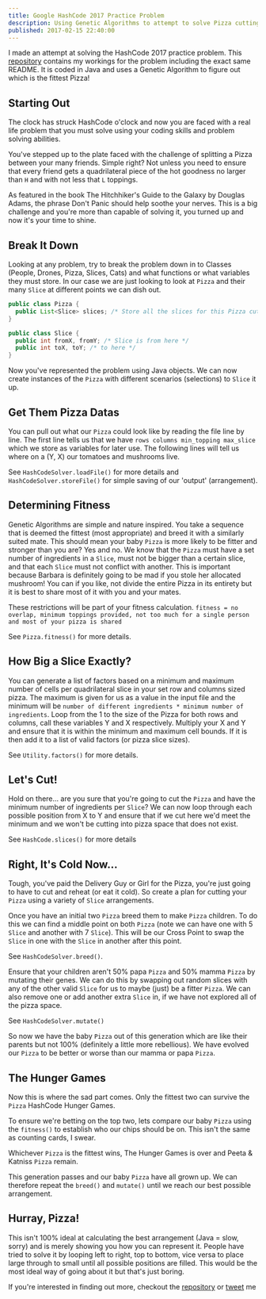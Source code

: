 ```yaml
---
title: Google HashCode 2017 Practice Problem
description: Using Genetic Algorithms to attempt to solve Pizza cutting for good
published: 2017-02-15 22:40:00
---
```


I made an attempt at solving the HashCode 2017 practice problem.
This [repository][repo] contains my workings for the problem including the exact same README.
It is coded in Java and uses a Genetic Algorithm to figure out which is the fittest Pizza!

## Starting Out

The clock has struck HashCode o'clock and now you are faced with a real life problem that you must solve using your coding skills and problem solving abilities.

You've stepped up to the plate faced with the challenge of splitting a Pizza between your many friends. Simple right?
Not unless you need to ensure that every friend gets a quadrilateral piece of the hot goodness no larger than `H` and with not less that `L` toppings.

As featured in the book The Hitchhiker's Guide to the Galaxy by Douglas Adams, the phrase Don't Panic should help soothe your nerves.
This is a big challenge and you're more than capable of solving it, you turned up and now it's your time to shine.

## Break It Down

Looking at any problem, try to break the problem down in to Classes (People, Drones, Pizza, Slices, Cats) and what functions or what variables they must store.
In our case we are just looking to look at `Pizza` and their many `Slice` at different points we can dish out.

```java
public class Pizza {
  public List<Slice> slices; /* Store all the slices for this Pizza cutting scenario */
}

public class Slice {
  public int fromX, fromY; /* Slice is from here */
  public int toX, toY; /* to here */
}
```

Now you've represented the problem using Java objects.
We can now create instances of the `Pizza` with different scenarios (selections) to `Slice` it up.

## Get Them Pizza Datas

You can pull out what our `Pizza` could look like by reading the file line by line.
The first line tells us that we have `rows columns min_topping max_slice` which we store as variables for later use.
The following lines will tell us where on a (Y, X) our tomatoes and mushrooms live.

See `HashCodeSolver.loadFile()` for more details and `HashCodeSolver.storeFile()` for simple saving of our 'output' (arrangement).

## Determining Fitness

Genetic Algorithms are simple and nature inspired.
You take a sequence that is deemed the fittest (most appropriate) and breed it with a similarly suited mate.
This should mean your baby `Pizza` is more likely to be fitter and stronger than you are? Yes and no.
We know that the `Pizza` must have a set number of ingredients in a `Slice`, must not be bigger than a certain slice, and that each `Slice` must not conflict with another.
This is important because Barbara is definitely going to be mad if you stole her allocated mushroom!
You can if you like, not divide the entire Pizza in its entirety but it is best to share most of it with you and your mates.

These restrictions will be part of your fitness calculation.
`fitness = no overlap, minimum toppings provided, not too much for a single person and most of your pizza is shared`

See `Pizza.fitness()` for more details.

## How Big a Slice Exactly?

You can generate a list of factors based on a minimum and maximum number of cells per quadrilateral slice in your set row and columns sized pizza.
The maximum is given for us as a value in the input file and the minimum will be `number of different ingredients * minimum number of ingredients`.
Loop from the 1 to the size of the Pizza for both rows and columns, call these variables Y and X respectively.
Multiply your X and Y and ensure that it is within the minimum and maximum cell bounds.
If it is then add it to a list of valid factors (or pizza slice sizes).

See `Utility.factors()` for more details.

## Let's Cut!

Hold on there... are you sure that you're going to cut the `Pizza` and have the minimum number of ingredients per `Slice`?
We can now loop through each possible position from X to Y and ensure that if we cut here we'd meet the minimum and we won't be cutting into pizza space that does not exist.

See `HashCode.slices()` for more details

## Right, It's Cold Now...

Tough, you've paid the Delivery Guy or Girl for the Pizza, you're just going to have to cut and reheat (or eat it cold).
So create a plan for cutting your `Pizza` using a variety of `Slice` arrangements.

Once you have an initial two `Pizza` breed them to make `Pizza` children.
To do this we can find a middle point on both `Pizza` (note we can have one with 5 `Slice` and another with 7 `Slice`).
This will be our Cross Point to swap the `Slice` in one with the `Slice` in another after this point.

See `HashCodeSolver.breed()`.

Ensure that your children aren't 50% papa `Pizza` and 50% mamma `Pizza` by mutating their genes.
We can do this by swapping out random slices with any of the other valid `Slice` for us to maybe (just) be a fitter `Pizza`.
We can also remove one or add another extra `Slice` in, if we have not explored all of the pizza space.

See `HashCodeSolver.mutate()`

So now we have the baby `Pizza` out of this generation which are like their parents but not 100% (definitely a little more rebellious).
We have evolved our `Pizza` to be better or worse than our mamma or papa `Pizza`.

## The Hunger Games

Now this is where the sad part comes.
Only the fittest two can survive the `Pizza` HashCode Hunger Games.

To ensure we're betting on the top two, lets compare our baby `Pizza` using the `fitness()` to establish who our chips should be on.
This isn't the same as counting cards, I swear.

Whichever `Pizza` is the fittest wins, The Hunger Games is over and Peeta & Katniss `Pizza` remain.

This generation passes and our baby `Pizza` have all grown up.
We can therefore repeat the `breed()` and `mutate()` until we reach our best possible arrangement.

## Hurray, Pizza!

This isn't 100% ideal at calculating the best arrangement (Java = slow, sorry) and is merely showing you how you can represent it.
People have tried to solve it by looping left to right, top to bottom, vice versa to place large through to small until all possible positions are filled.
This would be the most ideal way of going about it but that's just boring.

If you're interested in finding out more, checkout the [repository][repo] or [tweet][twitter] me

[repo]: https://github.com/ljfio/HashCode17PracticeJava
[twitter]: https://twitter.com/ljf_io
